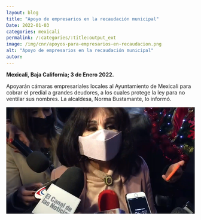 ```yaml
---
layout: blog
title: "Apoyo de empresarios en la recaudación municipal"
Date: 2022-01-03
categories: mexicali
permalink: /:categories/:title:output_ext
image: /img/cnr/apoyos-para-empresarios-en-recaudacion.png
alt: "Apoyo de empresarios en la recaudación municipal"
autor:
---
```


**Mexicali, Baja California; 3 de Enero 2022.** 

Apoyarán cámaras empresariales locales al Ayuntamiento de Mexicali para cobrar el predial a grandes deudores, a los cuales protege la ley para no ventilar sus nombres. La alcaldesa, Norma Bustamante, lo informó.


<div id="carouselExampleSlidesOnly" class="carousel slide" data-ride="carousel">
  <div class="carousel-inner">
    <div class="carousel-item active">
       <img class="d-block w-100" src="/img/cnr/apoyos-para-empresarios-en-recaudacion.png" loading="lazy"  alt="Apoyo de empresarios en la recaudación municipal">
    </div>
  </div>
</div>